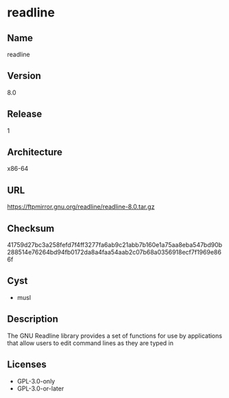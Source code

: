 # readline

## Name
readline

## Version
8.0

## Release
1

## Architecture
x86-64

## URL
https://ftpmirror.gnu.org/readline/readline-8.0.tar.gz

## Checksum
41759d27bc3a258fefd7f4ff3277fa6ab9c21abb7b160e1a75aa8eba547bd90b288514e76264bd94fb0172da8a4faa54aab2c07b68a0356918ecf7f1969e866f

## Cyst
* musl

## Description
The GNU Readline library provides a set of functions for use by applications
that allow users to edit command lines as they are typed in

## Licenses
* GPL-3.0-only
* GPL-3.0-or-later

